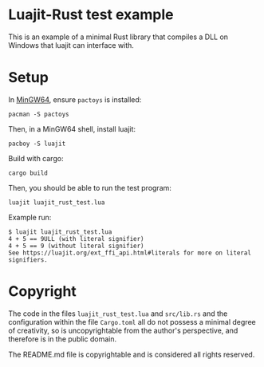 # Luajit-Rust test example

This is an example of a minimal Rust library that compiles a DLL on Windows that luajit can interface with.

# Setup

In [MinGW64](https://www.msys2.org/), ensure `pactoys` is installed:

```
pacman -S pactoys
```

Then, in a MinGW64 shell, install luajit:

```
pacboy -S luajit
```

Build with cargo:

```
cargo build
```

Then, you should be able to run the test program:

```
luajit luajit_rust_test.lua
```

Example run:

```
$ luajit luajit_rust_test.lua
4 + 5 == 9ULL (with literal signifier)
4 + 5 == 9 (without literal signifier)
See https://luajit.org/ext_ffi_api.html#literals for more on literal signifiers.
```

# Copyright

The code in the files `luajit_rust_test.lua` and `src/lib.rs` and the
configuration within the file `Cargo.toml` all do not possess a minimal degree
of creativity, so is uncopyrightable from the author's perspective, and
therefore is in the public domain.

The README.md file is copyrightable and is considered all rights reserved.

